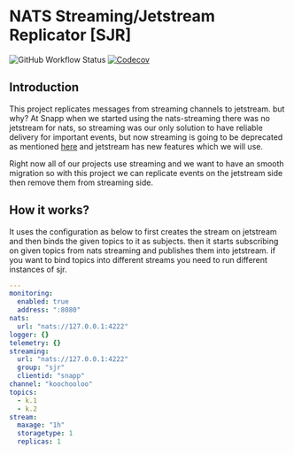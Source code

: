 # NATS Streaming/Jetstream Replicator [SJR]

![GitHub Workflow Status](https://img.shields.io/github/workflow/status/snapp-incubator/stan-js-replicator/ci?label=ci&logo=github&style=flat-square)
[![Codecov](https://img.shields.io/codecov/c/gh/snapp-incubator/stan-js-replicator?logo=codecov&style=flat-square)](https://codecov.io/gh/snapp-incubator/stan-js-replicator)

## Introduction

This project replicates messages from streaming channels to jetstream. but why?
At Snapp when we started using the nats-streaming there was no jetstream for nats,
so streaming was our only solution to have reliable delivery for important events,
but now streaming is going to be deprecated as mentioned [here](https://github.com/nats-io/nats-streaming-server#warning--deprecation-notice-warning) and jetstream
has new features which we will use.

Right now all of our projects use streaming and
we want to have an smooth migration so with this project we can replicate events
on the jetstream side then remove them from streaming side.

## How it works?

It uses the configuration as below to first creates the stream on jetstream and then binds the given topics to it as subjects.
then it starts subscribing on given topics from nats streaming and publishes them into jetstream.
if you want to bind topics into different streams you need to run different instances of sjr.

```yaml
---
monitoring:
  enabled: true
  address: ":8080"
nats:
  url: "nats://127.0.0.1:4222"
logger: {}
telemetry: {}
streaming:
  url: "nats://127.0.0.1:4222"
  group: "sjr"
  clientid: "snapp"
channel: "koochooloo"
topics:
  - k.1
  - k.2
stream:
  maxage: "1h"
  storagetype: 1
  replicas: 1
```
